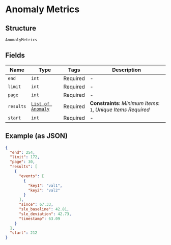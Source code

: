 
# Anomaly Metrics

## Structure

`AnomalyMetrics`

## Fields

| Name | Type | Tags | Description |
|  --- | --- | --- | --- |
| `end` | `int` | Required | - |
| `limit` | `int` | Required | - |
| `page` | `int` | Required | - |
| `results` | [`List of Anomaly`](../../doc/models/anomaly.md) | Required | **Constraints**: *Minimum Items*: `1`, *Unique Items Required* |
| `start` | `int` | Required | - |

## Example (as JSON)

```json
{
  "end": 254,
  "limit": 172,
  "page": 30,
  "results": [
    {
      "events": [
        {
          "key1": "val1",
          "key2": "val2"
        }
      ],
      "since": 67.33,
      "sle_baseline": 42.81,
      "sle_deviation": 42.73,
      "timestamp": 63.09
    }
  ],
  "start": 212
}
```

